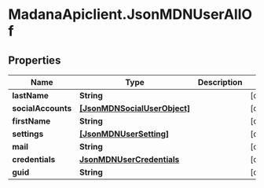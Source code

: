 # MadanaApiclient.JsonMDNUserAllOf

## Properties

Name | Type | Description | Notes
------------ | ------------- | ------------- | -------------
**lastName** | **String** |  | [optional] 
**socialAccounts** | [**[JsonMDNSocialUserObject]**](JsonMDNSocialUserObject.md) |  | [optional] 
**firstName** | **String** |  | [optional] 
**settings** | [**[JsonMDNUserSetting]**](JsonMDNUserSetting.md) |  | [optional] 
**mail** | **String** |  | [optional] 
**credentials** | [**JsonMDNUserCredentials**](JsonMDNUserCredentials.md) |  | [optional] 
**guid** | **String** |  | [optional] 


